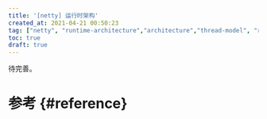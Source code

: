 ```yaml
---
title: '[netty] 运行时架构'
created_at: 2021-04-21 00:50:23
tag: ["netty", "runtime-architecture","architecture","thread-model", "reactor"]
toc: true
draft: true
---
```


待完善。

# 参考 {#reference}


[^network-based-software-architecture]:[理解REST] 03 基于网络应用的架构：<https://linianhui.github.io/understand-rest/03-network-based-software-architecture/>